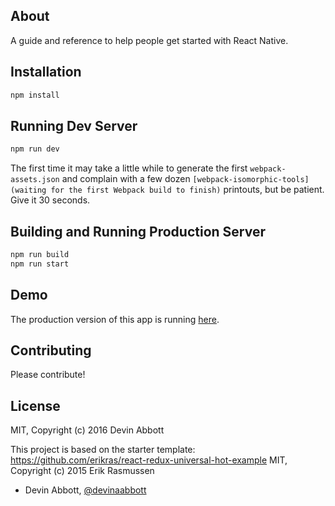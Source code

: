 ## About

A guide and reference to help people get started with React Native.

## Installation

```bash
npm install
```

## Running Dev Server

```bash
npm run dev
```

The first time it may take a little while to generate the first `webpack-assets.json` and complain with a few dozen `[webpack-isomorphic-tools] (waiting for the first Webpack build to finish)` printouts, but be patient. Give it 30 seconds.

## Building and Running Production Server

```bash
npm run build
npm run start
```

## Demo

The production version of this app is running [here](http://www.reactnativeexpress.com).

## Contributing

Please contribute!

## License

MIT, Copyright (c) 2016 Devin Abbott

This project is based on the starter template: https://github.com/erikras/react-redux-universal-hot-example
MIT, Copyright (c) 2015 Erik Rasmussen

- Devin Abbott, [@devinaabbott](http://twitter.com/devinaabbott)
